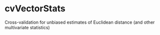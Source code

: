 # cvVectorStats
Cross-validation for unbiased estimates of Euclidean distance (and other multivariate statistics)
